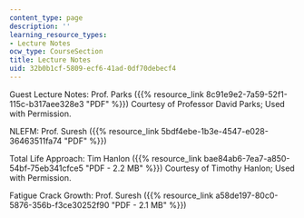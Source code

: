 ```yaml
---
content_type: page
description: ''
learning_resource_types:
- Lecture Notes
ocw_type: CourseSection
title: Lecture Notes
uid: 32b0b1cf-5809-ecf6-41ad-0df70debecf4
---
```


Guest Lecture Notes: Prof. Parks ({{% resource_link 8c91e9e2-7a59-52f1-115c-b317aee328e3 "PDF" %}}) Courtesy of Professor David Parks; Used with Permission.

NLEFM: Prof. Suresh ({{% resource_link 5bdf4ebe-1b3e-4547-e028-36463511fa74 "PDF" %}})

Total Life Approach: Tim Hanlon ({{% resource_link bae84ab6-7ea7-a850-54bf-75eb341cfce5 "PDF - 2.2 MB" %}}) Courtesy of Timothy Hanlon; Used with Permission.

Fatigue Crack Growth: Prof. Suresh ({{% resource_link a58de197-80c0-5876-356b-f3ce30252f90 "PDF - 2.1 MB" %}})
